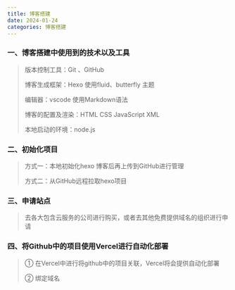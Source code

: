 ```yaml
---
title: 博客搭建 
date: 2024-01-24
categories: 博客搭建
---
```

### 一、博客搭建中使用到的技术以及工具

> 版本控制工具：Git 、GitHub
>
> 博客生成框架：Hexo  使用fluid、butterfly 主题
>
> 编辑器：vscode 使用Markdown语法
>
> 博客的配置及渲染：HTML CSS JavaScript  XML
>
> 本地启动的环境：node.js

### 二、初始化项目

> 方式一：本地初始化hexo 博客后再上传到GitHub进行管理
>
> 方式二：从GitHub远程拉取hexo项目

### 三、申请站点

> 去各大包含云服务的公司进行购买，或者去其他免费提供域名的组织进行申请

### 四、将Github中的项目使用Vercel进行自动化部署

>  ① 在Vercel中进行将github中的项目关联，Vercel将会提供自动化部署
>
>  ② 绑定域名

